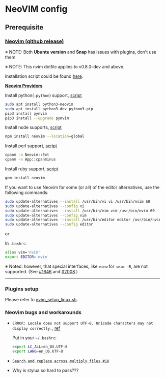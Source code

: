 # NeoVIM config

## Prerequisite

### [Neovim (github release)](https://github.com/neovim/neovim/releases)

※ NOTE: Both **Ubuntu version** and **Snap** has issues with plugins, don't use them.

※ NOTE: This nvim dotfile applies to v0.8.0-dev and above.

Installation script could be found [here](https://github.com/CharlesChiuGit/nvimdots/blob/4d2dea01eb93fb3e5bc893553750e10f019023f4/docs/nvim_setup_linux.sh#L164).

**[Neovim Providers](https://neovim.io/doc/user/provider.html)**

Install python(`:python`) support, [script](https://github.com/CharlesChiuGit/nvimdots/blob/4d2dea01eb93fb3e5bc893553750e10f019023f4/docs/nvim_setup_linux.sh#L72)

```bash
sudo apt install python3-neovim
sudo apt install python3-dev python3-pip
pip3 install pynvim
pip3 install --upgrade pynvim
```

Install node supports, [script](https://github.com/CharlesChiuGit/nvimdots/blob/4d2dea01eb93fb3e5bc893553750e10f019023f4/docs/nvim_setup_linux.sh#L97)

```sh
npm install neovim --location=global
```

Install perl support, [script](https://github.com/CharlesChiuGit/nvimdots/blob/8ad64c370bab40d4e16b11ee28d5c86c1222082c/docs/nvim_setup_linux.sh#L108)

```sh
cpanm -n Neovim::Ext
cpanm -n App::cpanminus
```

Install ruby support, [script](https://github.com/CharlesChiuGit/nvimdots/blob/8ad64c370bab40d4e16b11ee28d5c86c1222082c/docs/nvim_setup_linux.sh#L117)

```sh
gem install neovim
```

If you want to use Neovim for some (or all) of the editor alternatives, use the following commands:

```bash
sudo update-alternatives --install /usr/bin/vi vi /usr/bin/nvim 60
sudo update-alternatives --config vi
sudo update-alternatives --install /usr/bin/vim vim /usr/bin/nvim 60
sudo update-alternatives --config vim
sudo update-alternatives --install /usr/bin/editor editor /usr/bin/nvim 60
sudo update-alternatives --config editor
```

or

In `.bashrc`:

```sh
alias vim='nvim'
export EDITOR='nvim'
```

※ Noted: however, that special interfaces, like `view` for `nvim -R`, are not supported. (See [#1646](https://github.com/neovim/neovim/issues/1646) and [#2008](https://github.com/neovim/neovim/pull/2008).)

---

### Plugins setup

Please refer to [nvim_setup_linux.sh](https://github.com/CharlesChiuGit/dotfiles/blob/main/install_scripts/nvim_setup_linux.sh).

### Neovim bugs and workarounds

- `ERROR: Locale does not support UTF-8. Unicode characters may not display correctly.`, [ref](https://github.com/neovim/neovim/issues/1858#issuecomment-70811623)

  Put in your `~/.bashrc`:

  ```sh
  export LC_ALL=en_US.UTF-8
  export LANG=en_US.UTF-8
  ```

- [`Search and replace across multiply files #18`](https://github.com/nvim-lua/wishlist/issues/18#issuecomment-812092951)

- Why is stylua so hard to pass???
